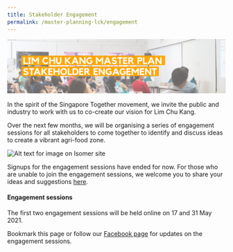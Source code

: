 ```yaml
---
title: Stakeholder Engagement
permalink: /master-planning-lck/engagement
---
```

![Alt text for image on Isomer site](/images/Stakeholder%20Engagement.png)

In the spirit of the Singapore Together movement, we invite the public and industry to work with us to co-create our vision for Lim Chu Kang.

Over the next few months, we will be organising a series of engagement sessions for all stakeholders to come together to identify and discuss ideas to create a vibrant agri-food zone. 

![Alt text for image on Isomer site](/images/Stakeholderengagement.png)

Signups for the engagement sessions have ended for now.  For those who are unable to join the engagement sessions, we welcome you to share your ideas and suggestions [here](https://form.gov.sg/#!/60829e0cc3ed7d0011ad49db). 
#### **Engagement sessions**

The first two engagement sessions will be held online on 17 and 31 May 2021.

Bookmark this page or follow  our [Facebook page](https://www.facebook.com/SGFoodAgency/) for updates on the engagement sessions.